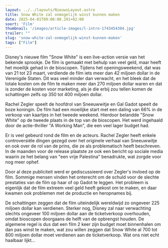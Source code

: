 ```yaml
---
layout: ../../layouts/NieuwsLayout.astro
title: Snow White zal onmogelijk winst kunnen maken
date: 2025-04-01T09:08:08.291+02:00
soort: 'Film'
thumbnail: '/images/article-images/l-intro-1743454384.jpg'
trailer: ""
slug: 'snow-white-zal-onmogelijk-winst-kunnen-maken'
tags: ["Film"]
---
```


Disney's nieuwe film "Snow White" is een live-action versie van het bekende
sprookje. De film is gemaakt met behulp van veel geld, maar heeft het moeilijk
gehad in de bioscopen. Tijdens het openingsweekend, dat was van 21 tot 23 maart,
verdiende de film iets meer dan 42 miljoen dollar in de Verenigde Staten. Dit
was veel minder dan verwacht, en het bleek dat de totale kosten om de film te
maken meer dan 270 miljoen dollar waren en dat is zonder de kosten voor
marketing, als je die erbij zou tellen komen de schattingen zelfs op 350 tot 400
miljoen dollar.

Rachel Zegler speelt de hoofdrol van Sneeuwwitje en Gal Gadot speelt de boze
koningin. De film had een moeilijke start met een daling van 66% in de verkoop
van kaartjes in het tweede weekend. Hierdoor belandde "Snow White" op de tweede
plaats in de top van de bioscopen. Het werd ingehaald door de actie-thriller "A
Working Man", die een veel lager budget had.

Er is veel gebeurd rond de film en de acteurs. Rachel Zegler heeft enkele
controversiële dingen gezegd over het originele verhaal van Sneeuwwitje en ook
over de rol van de prins, die ze als problematisch heeft beschreven. In de
maanden voor de release plaatste ze ook een bericht op sociale media waarin ze
het belang van "een vrije Palestina" benadrukte, wat zorgde voor nog meer ophef.

Door al deze publiciteit werd er gediscussieerd over Zegler's invloed op de
film. Sommige mensen vinden het onterecht om de schuld voor de slechte
prestaties van de film op haar of op Gadot te leggen. Het probleem is eigenlijk
dat de film extreem veel geld heeft gekost om te maken, en daar kwamen ook
problemen met de productie en heropnames bij.

De schattingen zeggen dat de film uiteindelijk wereldwijd zo ongeveer 225
miljoen dollar kan verdienen. Sterker nog, Disney zal naar verwachting slechts
ongeveer 100 miljoen dollar aan de ticketverkoop overhouden, omdat bioscopen
doorgaans de helft van de opbrengst houden. De algemene regel is dus dat een
film 2 keer zijn budget moet binnenhalen om dan pas winst te maken, wat zou
willen zeggen dat Snow White al 700 tot 800 miljoen dollar moet verdienen aan de
ticketverkoop. Wat ons niet echt haalbaar lijkt…